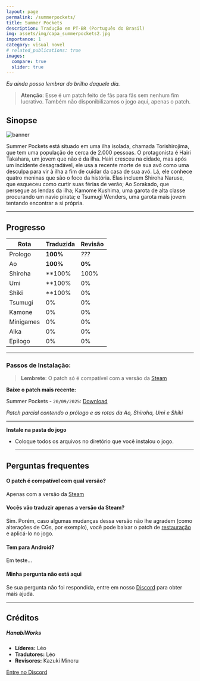 ```yaml
---
layout: page
permalink: /summerpockets/
title: Summer Pockets
description: Tradução em PT-BR (Português do Brasil)
img: assets/img/capa_summerpockets2.jpg
importance: 1
category: visual novel
# related_publications: true
images:
  compare: true
  slider: true
---
```


*Eu ainda posso lembrar do brilho daquele dia.*


> **Atenção**: Esse é um patch feito de fãs para fãs sem nenhum fim lucrativo. Também não disponibilizamos o jogo aqui, apenas o patch.

## Sinopse

![banner](https://s2.vndb.org/cv/90/42590.jpg)

Summer Pockets está situado em uma ilha isolada, chamada Torishirojima, que tem uma população de cerca de 2.000 pessoas. O protagonista é Hairi Takahara, um jovem que não é da ilha. Hairi cresceu na cidade, mas após um incidente desagradável, ele usa a recente morte de sua avó como uma desculpa para vir à ilha a fim de cuidar da casa de sua avó. Lá, ele conhece quatro meninas que são o foco da história. Elas incluem Shiroha Naruse, que esqueceu como curtir suas férias de verão; Ao Sorakado, que persegue as lendas da ilha; Kamome Kushima, uma garota de alta classe procurando um navio pirata; e Tsumugi Wenders, uma garota mais jovem tentando encontrar a si própria.


---

## Progresso

| Rota         | Traduzida | Revisão |
|--------------|-----------|------------|
| Prologo        | **100%**  | *???*      |
| Ao         | **100%**  | **0%**      |
| Shiroha       |  **100%  | 100%     |
| Umi       |  **100%  | 0%     |
| Shiki       |  **100%  | 0%     |
| Tsumugi        | 0%  | 0%    |
| Kamone      | 0% | 0%    |
| Minigames         | 0% | 0%    |
| Alka         | 0% | 0%    |
| Epilogo         | 0% | 0%    |


---

### Passos de Instalação:

> **Lembrete**: O patch só é compatível com a versão da [Steam](https://store.steampowered.com/app/3418570/Summer_Pockets_REFLECTION_BLUE/)

**Baixe o patch mais recente:**

  Summer Pockets - `20/09/2025`: [Download](https://www.mediafire.com/file/w68f5yhtnyfwuiv/Summer_Pockets_RB%2528Steam%2529_1.1.zip/file)

  *Patch parcial contendo o prólogo e as rotas da Ao, Shiroha, Umi e Shiki*

   ---

**Instale na pasta do jogo**

- Coloque todos os arquivos no diretório que você instalou o jogo.


   ---
## Perguntas frequentes

#### O patch é compatível com qual versão?
Apenas com a versão da [Steam](https://store.steampowered.com/app/3418570/Summer_Pockets_REFLECTION_BLUE/)

#### Vocês vão traduzir apenas a versão da Steam?
Sim. Porém, caso algumas mudanças dessa versão não lhe agradem (como alterações de CGs, por exemplo), você pode baixar o patch de [restauração](https://va-trialdist.azureedge.net/key/summer_rb/index.html) e aplicá-lo no jogo.

#### Tem para Android?
Em teste...

#### Minha pergunta não está aqui
Se sua pergunta não foi respondida, entre em nosso [Discord](https://discord.com/invite/ATTxJYuTvm) para obter mais ajuda.


---

## Créditos

##### **HanabiWorks**

-  **Líderes:** Léo
-  **Tradutores:** Léo
-  **Revisores:** Kazuki Minoru


[Entre no Discord](https://discord.com/invite/ATTxJYuTvm)
